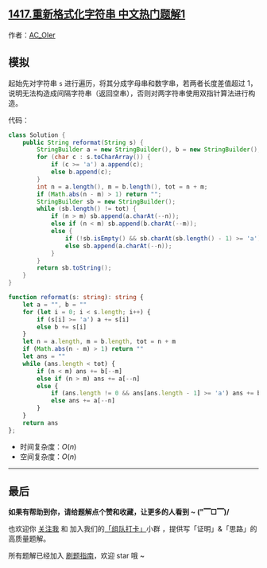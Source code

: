 ## [1417.重新格式化字符串 中文热门题解1](https://leetcode.cn/problems/reformat-the-string/solutions/100000/by-ac_oier-uk8z)

作者：[AC_OIer](https://leetcode.cn/u/AC_OIer)
## 模拟

起始先对字符串 `s` 进行遍历，将其分成字母串和数字串，若两者长度差值超过 $1$，说明无法构造成间隔字符串（返回空串），否则对两字符串使用双指针算法进行构造。

代码：
```Java []
class Solution {
    public String reformat(String s) {
        StringBuilder a = new StringBuilder(), b = new StringBuilder();
        for (char c : s.toCharArray()) {
            if (c >= 'a') a.append(c);
            else b.append(c);
        }
        int n = a.length(), m = b.length(), tot = n + m;
        if (Math.abs(n - m) > 1) return "";
        StringBuilder sb = new StringBuilder();
        while (sb.length() != tot) {
            if (n > m) sb.append(a.charAt(--n));
            else if (n < m) sb.append(b.charAt(--m));
            else {
                if (!sb.isEmpty() && sb.charAt(sb.length() - 1) >= 'a') sb.append(b.charAt(--m));
                else sb.append(a.charAt(--n));
            }
        }
        return sb.toString();
    }
}
```
```TypeScript []
function reformat(s: string): string {
    let a = "", b = ""
    for (let i = 0; i < s.length; i++) {
        if (s[i] >= 'a') a += s[i]
        else b += s[i]
    }
    let n = a.length, m = b.length, tot = n + m
    if (Math.abs(n - m) > 1) return ""
    let ans = ""
    while (ans.length < tot) {
        if (n < m) ans += b[--m]
        else if (n > m) ans += a[--n]
        else {
            if (ans.length != 0 && ans[ans.length - 1] >= 'a') ans += b[--m]
            else ans += a[--n]
        }
    }
    return ans
};
```
* 时间复杂度：$O(n)$
* 空间复杂度：$O(n)$

---

## 最后

**如果有帮助到你，请给题解点个赞和收藏，让更多的人看到 ~ ("▔□▔)/**

也欢迎你 [关注我](https://oscimg.oschina.net/oscnet/up-19688dc1af05cf8bdea43b2a863038ab9e5.png) 和 加入我们的[「组队打卡」](https://leetcode-cn.com/u/ac_oier/)小群 ，提供写「证明」&「思路」的高质量题解。

所有题解已经加入 [刷题指南](https://github.com/SharingSource/LogicStack-LeetCode/wiki)，欢迎 star 哦 ~